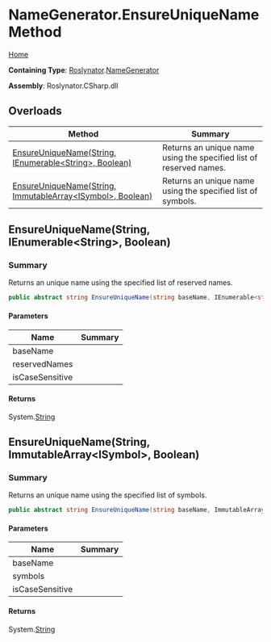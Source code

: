 # NameGenerator\.EnsureUniqueName Method

[Home](../../../README.md)

**Containing Type**: [Roslynator](../../README.md)\.[NameGenerator](../README.md)

**Assembly**: Roslynator\.CSharp\.dll

## Overloads

| Method | Summary |
| ------ | ------- |
| [EnsureUniqueName(String, IEnumerable\<String>, Boolean)](#Roslynator_NameGenerator_EnsureUniqueName_System_String_System_Collections_Generic_IEnumerable_System_String__System_Boolean_) | Returns an unique name using the specified list of reserved names\. |
| [EnsureUniqueName(String, ImmutableArray\<ISymbol>, Boolean)](#Roslynator_NameGenerator_EnsureUniqueName_System_String_System_Collections_Immutable_ImmutableArray_Microsoft_CodeAnalysis_ISymbol__System_Boolean_) | Returns an unique name using the specified list of symbols\. |

## EnsureUniqueName\(String, IEnumerable\<String>, Boolean\)<a name="Roslynator_NameGenerator_EnsureUniqueName_System_String_System_Collections_Generic_IEnumerable_System_String__System_Boolean_"></a>

### Summary

Returns an unique name using the specified list of reserved names\.

```csharp
public abstract string EnsureUniqueName(string baseName, IEnumerable<string> reservedNames, bool isCaseSensitive = true)
```

#### Parameters

| Name | Summary |
| ---- | ------- |
| baseName | |
| reservedNames | |
| isCaseSensitive | |

#### Returns

System\.[String](https://docs.microsoft.com/en-us/dotnet/api/system.string)

## EnsureUniqueName\(String, ImmutableArray\<ISymbol>, Boolean\)<a name="Roslynator_NameGenerator_EnsureUniqueName_System_String_System_Collections_Immutable_ImmutableArray_Microsoft_CodeAnalysis_ISymbol__System_Boolean_"></a>

### Summary

Returns an unique name using the specified list of symbols\.

```csharp
public abstract string EnsureUniqueName(string baseName, ImmutableArray<ISymbol> symbols, bool isCaseSensitive = true)
```

#### Parameters

| Name | Summary |
| ---- | ------- |
| baseName | |
| symbols | |
| isCaseSensitive | |

#### Returns

System\.[String](https://docs.microsoft.com/en-us/dotnet/api/system.string)

